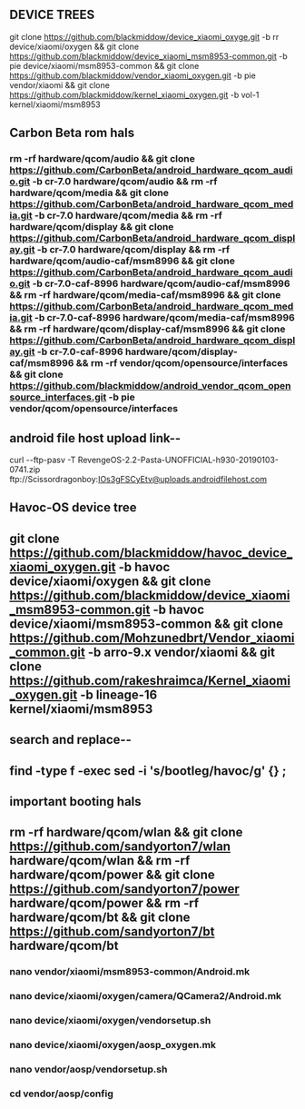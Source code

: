  

## DEVICE TREES ##
git clone https://github.com/blackmiddow/device_xiaomi_oxyge.git -b rr device/xiaomi/oxygen && git clone https://github.com/blackmiddow/device_xiaomi_msm8953-common.git -b pie device/xiaomi/msm8953-common && git clone https://github.com/blackmiddow/vendor_xiaomi_oxygen.git -b pie vendor/xiaomi && git clone https://github.com/blackmiddow/kernel_xiaomi_oxygen.git -b vol-1 kernel/xiaomi/msm8953



## Carbon Beta rom hals ##

###   rm -rf hardware/qcom/audio && git clone https://github.com/CarbonBeta/android_hardware_qcom_audio.git -b cr-7.0 hardware/qcom/audio && rm -rf hardware/qcom/media && git clone https://github.com/CarbonBeta/android_hardware_qcom_media.git -b cr-7.0 hardware/qcom/media && rm -rf hardware/qcom/display && git clone https://github.com/CarbonBeta/android_hardware_qcom_display.git -b cr-7.0 hardware/qcom/display && rm -rf hardware/qcom/audio-caf/msm8996 && git clone https://github.com/CarbonBeta/android_hardware_qcom_audio.git -b cr-7.0-caf-8996 hardware/qcom/audio-caf/msm8996 && rm -rf hardware/qcom/media-caf/msm8996 && git clone https://github.com/CarbonBeta/android_hardware_qcom_media.git -b cr-7.0-caf-8996 hardware/qcom/media-caf/msm8996 && rm -rf hardware/qcom/display-caf/msm8996 && git clone https://github.com/CarbonBeta/android_hardware_qcom_display.git -b cr-7.0-caf-8996 hardware/qcom/display-caf/msm8996 && rm -rf vendor/qcom/opensource/interfaces && git clone https://github.com/blackmiddow/android_vendor_qcom_opensource_interfaces.git -b pie vendor/qcom/opensource/interfaces   ###

## android file host upload link-- ##
curl --ftp-pasv -T RevengeOS-2.2-Pasta-UNOFFICIAL-h930-20190103-0741.zip ftp://Scissordragonboy:IOs3gFSCyEtv@uploads.androidfilehost.com

## Havoc-OS device tree

## git clone https://github.com/blackmiddow/havoc_device_xiaomi_oxygen.git -b havoc device/xiaomi/oxygen && git clone https://github.com/blackmiddow/device_xiaomi_msm8953-common.git -b havoc device/xiaomi/msm8953-common && git clone https://github.com/Mohzunedbrt/Vendor_xiaomi_common.git -b arro-9.x vendor/xiaomi && git clone https://github.com/rakeshraimca/Kernel_xiaomi_oxygen.git -b lineage-16 kernel/xiaomi/msm8953  ##


## search and replace-- ##
 ##  find -type f -exec sed -i 's/bootleg/havoc/g' {} \;   ##

## important booting hals

## rm -rf hardware/qcom/wlan && git clone https://github.com/sandyorton7/wlan hardware/qcom/wlan && rm -rf hardware/qcom/power && git clone https://github.com/sandyorton7/power hardware/qcom/power && rm -rf hardware/qcom/bt && git clone https://github.com/sandyorton7/bt hardware/qcom/bt ##


###    nano vendor/xiaomi/msm8953-common/Android.mk

###   nano device/xiaomi/oxygen/camera/QCamera2/Android.mk

###   nano device/xiaomi/oxygen/vendorsetup.sh

###   nano device/xiaomi/oxygen/aosp_oxygen.mk

###   nano vendor/aosp/vendorsetup.sh    

###   cd vendor/aosp/config
